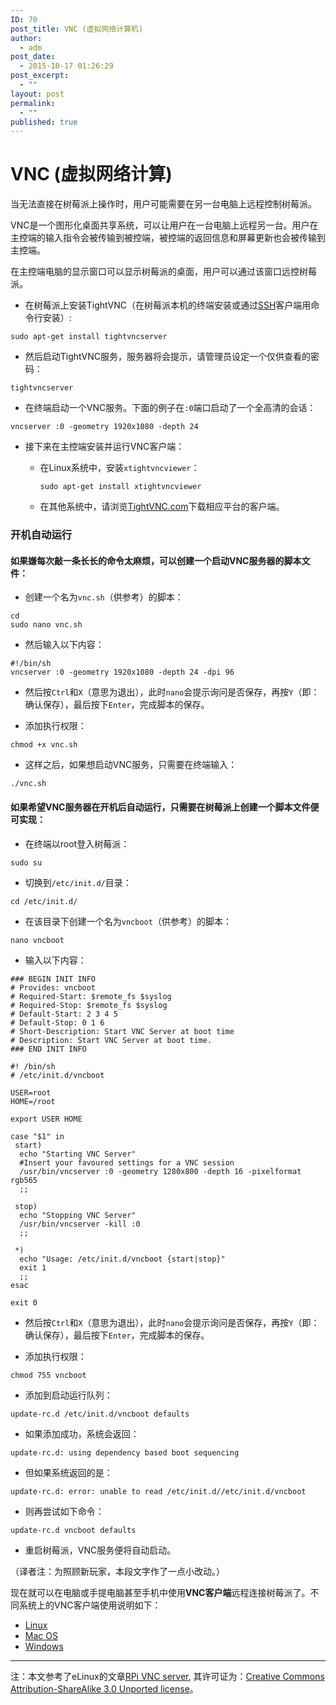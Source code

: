 ```yaml
---
ID: 70
post_title: VNC (虚拟网络计算机)
author:
  - adm
post_date:
  - 2015-10-17 01:26:29
post_excerpt:
  - ""
layout: post
permalink:
  - ""
published: true
---
```

# VNC (虚拟网络计算)

当无法直接在树莓派上操作时，用户可能需要在另一台电脑上远程控制树莓派。

VNC是一个图形化桌面共享系统，可以让用户在一台电脑上远程另一台。用户在主控端的输入指令会被传输到被控端，被控端的返回信息和屏幕更新也会被传输到主控端。

在主控端电脑的显示窗口可以显示树莓派的桌面，用户可以通过该窗口远控树莓派。

- 在树莓派上安装TightVNC（在树莓派本机的终端安装或通过[SSH](../ssh/README.md)客户端用命令行安装）:

```
sudo apt-get install tightvncserver
```

- 然后启动TightVNC服务，服务器将会提示，请管理员设定一个仅供查看的密码：

```
tightvncserver
```

- 在终端启动一个VNC服务。下面的例子在```:0```端口启动了一个全高清的会话：

```
vncserver :0 -geometry 1920x1080 -depth 24
```

- 接下来在主控端安装并运行VNC客户端：

  - 在Linux系统中，安装`xtightvncviewer`：

    `sudo apt-get install xtightvncviewer`

  - 在其他系统中，请浏览[TightVNC.com](http://www.tightvnc.com/download.php)下载相应平台的客户端。

### 开机自动运行

#### 如果嫌每次敲一条长长的命令太麻烦，可以创建一个启动VNC服务器的脚本文件：

- 创建一个名为`vnc.sh`（供参考）的脚本：
  
```
cd
sudo nano vnc.sh
```

- 然后输入以下内容：

```
#!/bin/sh
vncserver :0 -geometry 1920x1080 -depth 24 -dpi 96
```

- 然后按`Ctrl`和`X`（意思为退出），此时`nano`会提示询问是否保存，再按`Y`（即：确认保存），最后按下`Enter`，完成脚本的保存。

- 添加执行权限：

```
chmod +x vnc.sh
```

- 这样之后，如果想启动VNC服务，只需要在终端输入：

```
./vnc.sh
```

#### 如果希望VNC服务器在开机后自动运行，只需要在树莓派上创建一个脚本文件便可实现：

- 在终端以root登入树莓派：

```
sudo su
```

- 切换到`/etc/init.d/`目录：

```
cd /etc/init.d/
```

- 在该目录下创建一个名为`vncboot`（供参考）的脚本：

```
nano vncboot
```

- 输入以下内容：

```
### BEGIN INIT INFO
# Provides: vncboot
# Required-Start: $remote_fs $syslog
# Required-Stop: $remote_fs $syslog
# Default-Start: 2 3 4 5
# Default-Stop: 0 1 6
# Short-Description: Start VNC Server at boot time
# Description: Start VNC Server at boot time.
### END INIT INFO

#! /bin/sh
# /etc/init.d/vncboot

USER=root
HOME=/root

export USER HOME

case "$1" in
 start)
  echo "Starting VNC Server"
  #Insert your favoured settings for a VNC session
  /usr/bin/vncserver :0 -geometry 1280x800 -depth 16 -pixelformat rgb565
  ;;

 stop)
  echo "Stopping VNC Server"
  /usr/bin/vncserver -kill :0
  ;;

 *)
  echo "Usage: /etc/init.d/vncboot {start|stop}"
  exit 1
  ;;
esac

exit 0
```

- 然后按`Ctrl`和`X`（意思为退出），此时`nano`会提示询问是否保存，再按`Y`（即：确认保存），最后按下`Enter`，完成脚本的保存。

- 添加执行权限：

```
chmod 755 vncboot
```

- 添加到启动运行队列：

```
update-rc.d /etc/init.d/vncboot defaults
```

- 如果添加成功，系统会返回：

```
update-rc.d: using dependency based boot sequencing
```

- 但如果系统返回的是：

```
update-rc.d: error: unable to read /etc/init.d//etc/init.d/vncboot
```

- 则再尝试如下命令：

```
update-rc.d vncboot defaults
```

- 重启树莓派，VNC服务便将自动启动。

（译者注：为照顾新玩家，本段文字作了一点小改动。）

现在就可以在电脑或手提电脑甚至手机中使用**VNC客户端**远程连接树莓派了。不同系统上的VNC客户端使用说明如下：

- [Linux](linux.md)
- [Mac OS](mac.md)
- [Windows](windows.md)

---

注：本文参考了eLinux的文章[RPi VNC server](http://elinux.org/RPi_VNC_Server), 其许可证为：[Creative Commons Attribution-ShareAlike 3.0 Unported license](http://creativecommons.org/licenses/by-sa/3.0/)。
